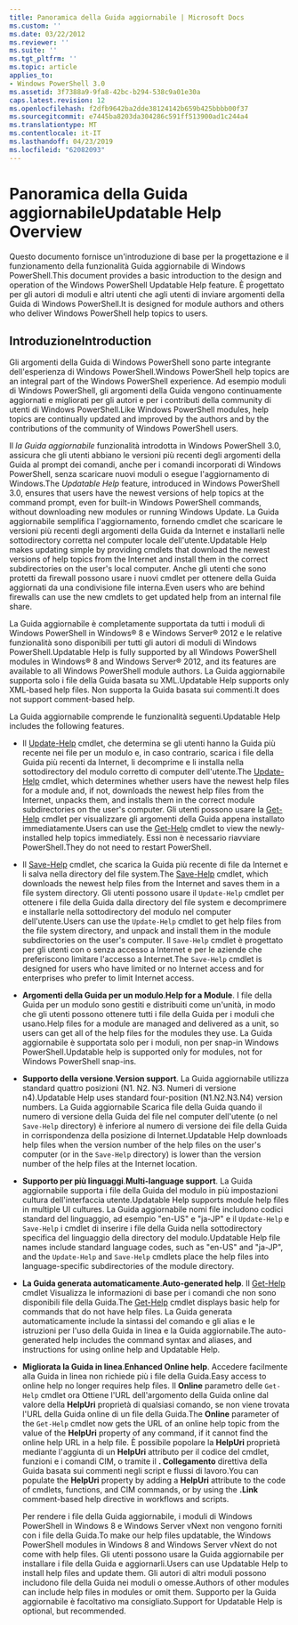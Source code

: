 ```yaml
---
title: Panoramica della Guida aggiornabile | Microsoft Docs
ms.custom: ''
ms.date: 03/22/2012
ms.reviewer: ''
ms.suite: ''
ms.tgt_pltfrm: ''
ms.topic: article
applies_to:
- Windows PowerShell 3.0
ms.assetid: 3f7388a9-9fa8-42bc-b294-538c9a01e30a
caps.latest.revision: 12
ms.openlocfilehash: f2dfb9642ba2dde38124142b659b425bbbb00f37
ms.sourcegitcommit: e7445ba8203da304286c591ff513900ad1c244a4
ms.translationtype: MT
ms.contentlocale: it-IT
ms.lasthandoff: 04/23/2019
ms.locfileid: "62082093"
---
```

# <a name="updatable-help-overview"></a><span data-ttu-id="4ee82-102">Panoramica della Guida aggiornabile</span><span class="sxs-lookup"><span data-stu-id="4ee82-102">Updatable Help Overview</span></span>

<span data-ttu-id="4ee82-103">Questo documento fornisce un'introduzione di base per la progettazione e il funzionamento della funzionalità Guida aggiornabile di Windows PowerShell.</span><span class="sxs-lookup"><span data-stu-id="4ee82-103">This document provides a basic introduction to the design and operation of the Windows PowerShell Updatable Help feature.</span></span> <span data-ttu-id="4ee82-104">È progettato per gli autori di moduli e altri utenti che agli utenti di inviare argomenti della Guida di Windows PowerShell.</span><span class="sxs-lookup"><span data-stu-id="4ee82-104">It is designed for module authors and others who deliver Windows PowerShell help topics to users.</span></span>

## <a name="introduction"></a><span data-ttu-id="4ee82-105">Introduzione</span><span class="sxs-lookup"><span data-stu-id="4ee82-105">Introduction</span></span>

<span data-ttu-id="4ee82-106">Gli argomenti della Guida di Windows PowerShell sono parte integrante dell'esperienza di Windows PowerShell.</span><span class="sxs-lookup"><span data-stu-id="4ee82-106">Windows PowerShell help topics are an integral part of the Windows PowerShell experience.</span></span> <span data-ttu-id="4ee82-107">Ad esempio moduli di Windows PowerShell, gli argomenti della Guida vengono continuamente aggiornati e migliorati per gli autori e per i contributi della community di utenti di Windows PowerShell.</span><span class="sxs-lookup"><span data-stu-id="4ee82-107">Like Windows PowerShell modules, help topics are continually updated and improved by the authors and by the contributions of the community of Windows PowerShell users.</span></span>

<span data-ttu-id="4ee82-108">Il *la Guida aggiornabile* funzionalità introdotta in Windows PowerShell 3.0, assicura che gli utenti abbiano le versioni più recenti degli argomenti della Guida al prompt dei comandi, anche per i comandi incorporati di Windows PowerShell, senza scaricare nuovi moduli o esegue l'aggiornamento di Windows.</span><span class="sxs-lookup"><span data-stu-id="4ee82-108">The *Updatable Help* feature, introduced in Windows PowerShell 3.0, ensures that users have the newest versions of help topics at the command prompt, even for built-in Windows PowerShell commands, without downloading new modules or running Windows Update.</span></span> <span data-ttu-id="4ee82-109">La Guida aggiornabile semplifica l'aggiornamento, fornendo cmdlet che scaricare le versioni più recenti degli argomenti della Guida da Internet e installarli nelle sottodirectory corretta nel computer locale dell'utente.</span><span class="sxs-lookup"><span data-stu-id="4ee82-109">Updatable Help makes updating simple by providing cmdlets that download the newest versions of help topics from the Internet and install them in the correct subdirectories on the user's local computer.</span></span> <span data-ttu-id="4ee82-110">Anche gli utenti che sono protetti da firewall possono usare i nuovi cmdlet per ottenere della Guida aggiornati da una condivisione file interna.</span><span class="sxs-lookup"><span data-stu-id="4ee82-110">Even users who are behind firewalls can use the new cmdlets to get updated help from an internal file share.</span></span>

<span data-ttu-id="4ee82-111">La Guida aggiornabile è completamente supportata da tutti i moduli di Windows PowerShell in Windows® 8 e Windows Server® 2012 e le relative funzionalità sono disponibili per tutti gli autori di moduli di Windows PowerShell.</span><span class="sxs-lookup"><span data-stu-id="4ee82-111">Updatable Help is fully supported by all Windows PowerShell modules in Windows® 8 and Windows Server® 2012, and its features are available to all Windows PowerShell module authors.</span></span> <span data-ttu-id="4ee82-112">La Guida aggiornabile supporta solo i file della Guida basata su XML.</span><span class="sxs-lookup"><span data-stu-id="4ee82-112">Updatable Help supports only XML-based help files.</span></span> <span data-ttu-id="4ee82-113">Non supporta la Guida basata sui commenti.</span><span class="sxs-lookup"><span data-stu-id="4ee82-113">It does not support comment-based help.</span></span>

<span data-ttu-id="4ee82-114">La Guida aggiornabile comprende le funzionalità seguenti.</span><span class="sxs-lookup"><span data-stu-id="4ee82-114">Updatable Help includes the following features.</span></span>

- <span data-ttu-id="4ee82-115">Il [Update-Help](/powershell/module/Microsoft.PowerShell.Core/Update-Help) cmdlet, che determina se gli utenti hanno la Guida più recente nei file per un modulo e, in caso contrario, scarica i file della Guida più recenti da Internet, li decomprime e li installa nella sottodirectory del modulo corretto di computer dell'utente.</span><span class="sxs-lookup"><span data-stu-id="4ee82-115">The [Update-Help](/powershell/module/Microsoft.PowerShell.Core/Update-Help) cmdlet, which determines whether users have the newest help files for a module and, if not, downloads the newest help files from the Internet, unpacks them, and installs them in the correct module subdirectories on the user's computer.</span></span>
  <span data-ttu-id="4ee82-116">Gli utenti possono usare la [Get-Help](/powershell/module/Microsoft.PowerShell.Core/Get-Help) cmdlet per visualizzare gli argomenti della Guida appena installato immediatamente.</span><span class="sxs-lookup"><span data-stu-id="4ee82-116">Users can use the [Get-Help](/powershell/module/Microsoft.PowerShell.Core/Get-Help) cmdlet to view the newly-installed help topics immediately.</span></span>
  <span data-ttu-id="4ee82-117">Essi non è necessario riavviare PowerShell.</span><span class="sxs-lookup"><span data-stu-id="4ee82-117">They do not need to restart PowerShell.</span></span>

- <span data-ttu-id="4ee82-118">Il [Save-Help](/powershell/module/Microsoft.PowerShell.Core/Save-Help) cmdlet, che scarica la Guida più recente di file da Internet e li salva nella directory del file system.</span><span class="sxs-lookup"><span data-stu-id="4ee82-118">The [Save-Help](/powershell/module/Microsoft.PowerShell.Core/Save-Help) cmdlet, which downloads the newest help files from the Internet and saves them in a file system directory.</span></span> <span data-ttu-id="4ee82-119">Gli utenti possono usare il `Update-Help` cmdlet per ottenere i file della Guida dalla directory del file system e decomprimere e installarle nella sottodirectory del modulo nel computer dell'utente.</span><span class="sxs-lookup"><span data-stu-id="4ee82-119">Users can use the `Update-Help` cmdlet to get help files from the file system directory, and unpack and install them in the module subdirectories on the user's computer.</span></span> <span data-ttu-id="4ee82-120">Il `Save-Help` cmdlet è progettato per gli utenti con o senza accesso a Internet e per le aziende che preferiscono limitare l'accesso a Internet.</span><span class="sxs-lookup"><span data-stu-id="4ee82-120">The `Save-Help` cmdlet is designed for users who have limited or no Internet access and for enterprises who prefer to limit Internet access.</span></span>

- <span data-ttu-id="4ee82-121">**Argomenti della Guida per un modulo**.</span><span class="sxs-lookup"><span data-stu-id="4ee82-121">**Help for a Module**.</span></span> <span data-ttu-id="4ee82-122">I file della Guida per un modulo sono gestiti e distribuiti come un'unità, in modo che gli utenti possono ottenere tutti i file della Guida per i moduli che usano.</span><span class="sxs-lookup"><span data-stu-id="4ee82-122">Help files for a module are managed and delivered as a unit, so users can get all of the help files for the modules they use.</span></span> <span data-ttu-id="4ee82-123">La Guida aggiornabile è supportata solo per i moduli, non per snap-in Windows PowerShell.</span><span class="sxs-lookup"><span data-stu-id="4ee82-123">Updatable help is supported only for modules, not for Windows PowerShell snap-ins.</span></span>

- <span data-ttu-id="4ee82-124">**Supporto della versione**.</span><span class="sxs-lookup"><span data-stu-id="4ee82-124">**Version support**.</span></span> <span data-ttu-id="4ee82-125">La Guida aggiornabile utilizza standard quattro posizioni (N1. N2. N3. Numeri di versione n4).</span><span class="sxs-lookup"><span data-stu-id="4ee82-125">Updatable Help uses standard four-position (N1.N2.N3.N4) version numbers.</span></span> <span data-ttu-id="4ee82-126">La Guida aggiornabile Scarica file della Guida quando il numero di versione della Guida del file nel computer dell'utente (o nel `Save-Help` directory) è inferiore al numero di versione dei file della Guida in corrispondenza della posizione di Internet.</span><span class="sxs-lookup"><span data-stu-id="4ee82-126">Updatable Help downloads help files when the version number of the help files on the user's computer (or in the `Save-Help` directory) is lower than the version number of the  help files at the Internet location.</span></span>

- <span data-ttu-id="4ee82-127">**Supporto per più linguaggi**.</span><span class="sxs-lookup"><span data-stu-id="4ee82-127">**Multi-language support**.</span></span> <span data-ttu-id="4ee82-128">La Guida aggiornabile supporta i file della Guida del modulo in più impostazioni cultura dell'interfaccia utente.</span><span class="sxs-lookup"><span data-stu-id="4ee82-128">Updatable Help supports module help files in multiple UI cultures.</span></span> <span data-ttu-id="4ee82-129">La Guida aggiornabile nomi file includono codici standard del linguaggio, ad esempio "en-US" e "ja-JP" e il `Update-Help` e `Save-Help` i cmdlet di inserire i file della Guida nella sottodirectory specifica del linguaggio della directory del modulo.</span><span class="sxs-lookup"><span data-stu-id="4ee82-129">Updatable Help file names include standard language codes, such as "en-US" and "ja-JP", and the `Update-Help` and `Save-Help` cmdlets place the help files into language-specific subdirectories of the module directory.</span></span>

- <span data-ttu-id="4ee82-130">**La Guida generata automaticamente**.</span><span class="sxs-lookup"><span data-stu-id="4ee82-130">**Auto-generated help**.</span></span> <span data-ttu-id="4ee82-131">Il [Get-Help](/powershell/module/Microsoft.PowerShell.Core/Get-Help) cmdlet Visualizza le informazioni di base per i comandi che non sono disponibili file della Guida.</span><span class="sxs-lookup"><span data-stu-id="4ee82-131">The [Get-Help](/powershell/module/Microsoft.PowerShell.Core/Get-Help) cmdlet displays basic help for commands that do not have help files.</span></span> <span data-ttu-id="4ee82-132">La Guida generata automaticamente include la sintassi del comando e gli alias e le istruzioni per l'uso della Guida in linea e la Guida aggiornabile.</span><span class="sxs-lookup"><span data-stu-id="4ee82-132">The auto-generated help includes the command syntax and aliases, and instructions for using online help and Updatable Help.</span></span>

- <span data-ttu-id="4ee82-133">**Migliorata la Guida in linea**.</span><span class="sxs-lookup"><span data-stu-id="4ee82-133">**Enhanced Online help**.</span></span> <span data-ttu-id="4ee82-134">Accedere facilmente alla Guida in linea non richiede più i file della Guida.</span><span class="sxs-lookup"><span data-stu-id="4ee82-134">Easy access to online help no longer requires help files.</span></span> <span data-ttu-id="4ee82-135">Il **Online** parametro delle `Get-Help` cmdlet ora Ottiene l'URL dell'argomento della Guida online dal valore della **HelpUri** proprietà di qualsiasi comando, se non viene trovata l'URL della Guida online di un file della Guida.</span><span class="sxs-lookup"><span data-stu-id="4ee82-135">The **Online** parameter of the `Get-Help` cmdlet now gets the URL of an online help topic from the value of the **HelpUri** property of any command, if it cannot find the online help URL in a help file.</span></span> <span data-ttu-id="4ee82-136">È possibile popolare la **HelpUri** proprietà mediante l'aggiunta di un **HelpUri** attributo per il codice del cmdlet, funzioni e i comandi CIM, o tramite il **. Collegamento** direttiva della Guida basata sui commenti negli script e flussi di lavoro.</span><span class="sxs-lookup"><span data-stu-id="4ee82-136">You can populate the **HelpUri** property by adding a **HelpUri** attribute to the code of cmdlets, functions, and CIM commands, or by using the **.Link** comment-based help directive in workflows and scripts.</span></span>

  <span data-ttu-id="4ee82-137">Per rendere i file della Guida aggiornabile, i moduli di Windows PowerShell in Windows 8 e Windows Server vNext non vengono forniti con i file della Guida.</span><span class="sxs-lookup"><span data-stu-id="4ee82-137">To make our help files updatable, the Windows PowerShell modules in Windows 8 and Windows Server vNext do not come with help files.</span></span> <span data-ttu-id="4ee82-138">Gli utenti possono usare la Guida aggiornabile per installare i file della Guida e aggiornarli.</span><span class="sxs-lookup"><span data-stu-id="4ee82-138">Users can use Updatable Help to install help files and update them.</span></span> <span data-ttu-id="4ee82-139">Gli autori di altri moduli possono includono file della Guida nei moduli o omesse.</span><span class="sxs-lookup"><span data-stu-id="4ee82-139">Authors of other modules can include help files in modules or omit them.</span></span> <span data-ttu-id="4ee82-140">Supporto per la Guida aggiornabile è facoltativo ma consigliato.</span><span class="sxs-lookup"><span data-stu-id="4ee82-140">Support for Updatable Help is optional, but recommended.</span></span>
